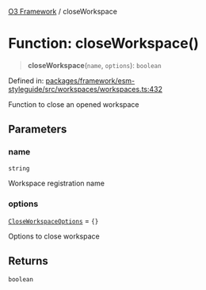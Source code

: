 [O3 Framework](../API.md) / closeWorkspace

# Function: closeWorkspace()

> **closeWorkspace**(`name`, `options`): `boolean`

Defined in: [packages/framework/esm-styleguide/src/workspaces/workspaces.ts:432](https://github.com/openmrs/openmrs-esm-core/blob/18d2874f03a33a6ab8295af0e87ac97fdd150718/packages/framework/esm-styleguide/src/workspaces/workspaces.ts#L432)

Function to close an opened workspace

## Parameters

### name

`string`

Workspace registration name

### options

[`CloseWorkspaceOptions`](../interfaces/CloseWorkspaceOptions.md) = `{}`

Options to close workspace

## Returns

`boolean`
